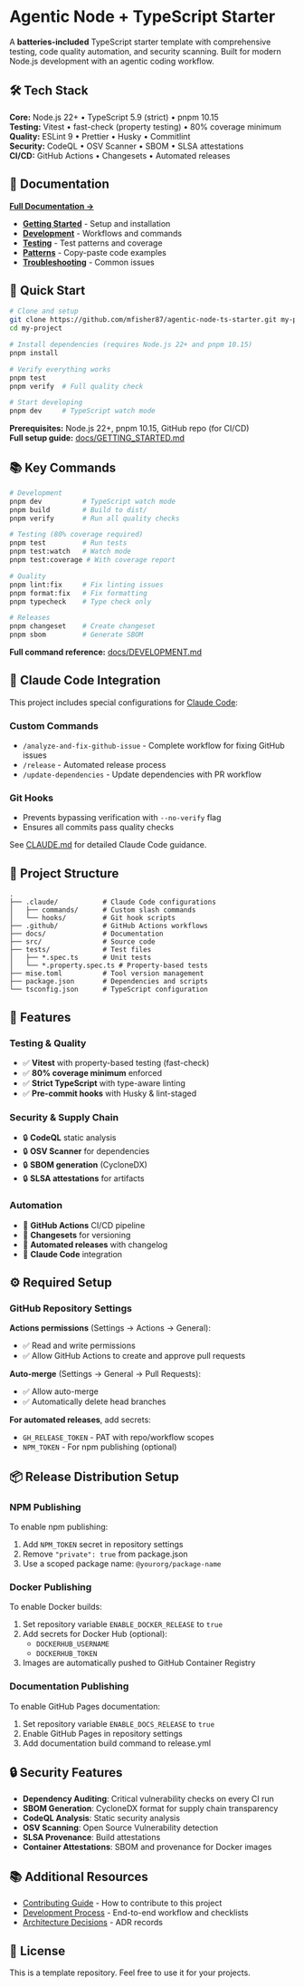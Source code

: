 # Agentic Node + TypeScript Starter

A **batteries-included** TypeScript starter template with comprehensive testing, code quality automation, and security scanning. Built for modern Node.js development with an agentic coding workflow.

## 🛠️ Tech Stack

**Core:** Node.js 22+ • TypeScript 5.9 (strict) • pnpm 10.15  
**Testing:** Vitest • fast-check (property testing) • 80% coverage minimum  
**Quality:** ESLint 9 • Prettier • Husky • Commitlint  
**Security:** CodeQL • OSV Scanner • SBOM • SLSA attestations  
**CI/CD:** GitHub Actions • Changesets • Automated releases

## 📖 Documentation

**[Full Documentation →](./docs/)**

- **[Getting Started](./docs/GETTING_STARTED.md)** - Setup and installation
- **[Development](./docs/DEVELOPMENT.md)** - Workflows and commands
- **[Testing](./docs/TESTING.md)** - Test patterns and coverage
- **[Patterns](./docs/PATTERNS.md)** - Copy-paste code examples
- **[Troubleshooting](./docs/TROUBLESHOOTING.md)** - Common issues

## 🚀 Quick Start

```bash
# Clone and setup
git clone https://github.com/mfisher87/agentic-node-ts-starter.git my-project
cd my-project

# Install dependencies (requires Node.js 22+ and pnpm 10.15)
pnpm install

# Verify everything works
pnpm test
pnpm verify  # Full quality check

# Start developing
pnpm dev     # TypeScript watch mode
```

**Prerequisites:** Node.js 22+, pnpm 10.15, GitHub repo (for CI/CD)  
**Full setup guide:** [docs/GETTING_STARTED.md](./docs/GETTING_STARTED.md)

## 📚 Key Commands

```bash
# Development
pnpm dev          # TypeScript watch mode
pnpm build        # Build to dist/
pnpm verify       # Run all quality checks

# Testing (80% coverage required)
pnpm test         # Run tests
pnpm test:watch   # Watch mode
pnpm test:coverage # With coverage report

# Quality
pnpm lint:fix     # Fix linting issues
pnpm format:fix   # Fix formatting
pnpm typecheck    # Type check only

# Releases
pnpm changeset    # Create changeset
pnpm sbom         # Generate SBOM
```

**Full command reference:** [docs/DEVELOPMENT.md](./docs/DEVELOPMENT.md)

## 🤖 Claude Code Integration

This project includes special configurations for [Claude Code](https://claude.ai/code):

### Custom Commands

- `/analyze-and-fix-github-issue` - Complete workflow for fixing GitHub issues
- `/release` - Automated release process
- `/update-dependencies` - Update dependencies with PR workflow

### Git Hooks

- Prevents bypassing verification with `--no-verify` flag
- Ensures all commits pass quality checks

See [CLAUDE.md](./CLAUDE.md) for detailed Claude Code guidance.

## 📁 Project Structure

```
.
├── .claude/           # Claude Code configurations
│   ├── commands/      # Custom slash commands
│   └── hooks/         # Git hook scripts
├── .github/           # GitHub Actions workflows
├── docs/              # Documentation
├── src/               # Source code
├── tests/             # Test files
│   ├── *.spec.ts      # Unit tests
│   └── *.property.spec.ts # Property-based tests
├── mise.toml          # Tool version management
├── package.json       # Dependencies and scripts
└── tsconfig.json      # TypeScript configuration
```

## 🔄 Features

### Testing & Quality

- ✅ **Vitest** with property-based testing (fast-check)
- ✅ **80% coverage minimum** enforced
- ✅ **Strict TypeScript** with type-aware linting
- ✅ **Pre-commit hooks** with Husky & lint-staged

### Security & Supply Chain

- 🔒 **CodeQL** static analysis
- 🔒 **OSV Scanner** for dependencies
- 🔒 **SBOM generation** (CycloneDX)
- 🔒 **SLSA attestations** for artifacts

### Automation

- 🚀 **GitHub Actions** CI/CD pipeline
- 🚀 **Changesets** for versioning
- 🚀 **Automated releases** with changelog
- 🚀 **Claude Code** integration

## ⚙️ Required Setup

### GitHub Repository Settings

**Actions permissions** (Settings → Actions → General):

- ✅ Read and write permissions
- ✅ Allow GitHub Actions to create and approve pull requests

**Auto-merge** (Settings → General → Pull Requests):

- ✅ Allow auto-merge
- ✅ Automatically delete head branches

**For automated releases**, add secrets:

- `GH_RELEASE_TOKEN` - PAT with repo/workflow scopes
- `NPM_TOKEN` - For npm publishing (optional)

## 📦 Release Distribution Setup

### NPM Publishing

To enable npm publishing:

1. Add `NPM_TOKEN` secret in repository settings
2. Remove `"private": true` from package.json
3. Use a scoped package name: `@yourorg/package-name`

### Docker Publishing

To enable Docker builds:

1. Set repository variable `ENABLE_DOCKER_RELEASE` to `true`
2. Add secrets for Docker Hub (optional):
   - `DOCKERHUB_USERNAME`
   - `DOCKERHUB_TOKEN`
3. Images are automatically pushed to GitHub Container Registry

### Documentation Publishing

To enable GitHub Pages documentation:

1. Set repository variable `ENABLE_DOCS_RELEASE` to `true`
2. Enable GitHub Pages in repository settings
3. Add documentation build command to release.yml

## 🔒 Security Features

- **Dependency Auditing**: Critical vulnerability checks on every CI run
- **SBOM Generation**: CycloneDX format for supply chain transparency
- **CodeQL Analysis**: Static security analysis
- **OSV Scanning**: Open Source Vulnerability detection
- **SLSA Provenance**: Build attestations
- **Container Attestations**: SBOM and provenance for Docker images

## 📚 Additional Resources

- [Contributing Guide](./CONTRIBUTING.md) - How to contribute to this project
- [Development Process](./docs/PROCESS.md) - End-to-end workflow and checklists
- [Architecture Decisions](./docs/architecture/decisions/) - ADR records

## 📄 License

This is a template repository. Feel free to use it for your projects.
